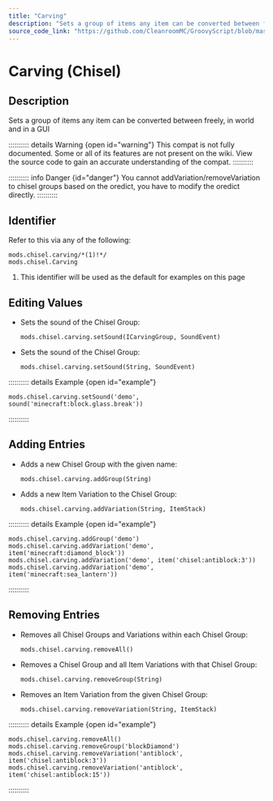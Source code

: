 ```yaml
---
title: "Carving"
description: "Sets a group of items any item can be converted between freely, in world and in a GUI"
source_code_link: "https://github.com/CleanroomMC/GroovyScript/blob/master/src/main/java/com/cleanroommc/groovyscript/compat/mods/chisel/Carving.java"
---
```


# Carving (Chisel)

## Description

Sets a group of items any item can be converted between freely, in world and in a GUI

:::::::::: details Warning {open id="warning"}
This compat is not fully documented. Some or all of its features are not present on the wiki. View the source code to gain an accurate understanding of the compat.
::::::::::

:::::::::: info Danger {id="danger"}
You cannot addVariation/removeVariation to chisel groups based on the oredict, you have to modify the oredict directly.
::::::::::

## Identifier

Refer to this via any of the following:

```groovy:no-line-numbers {1}
mods.chisel.carving/*(1)!*/
mods.chisel.Carving
```

1. This identifier will be used as the default for examples on this page

## Editing Values

- Sets the sound of the Chisel Group:

    ```groovy:no-line-numbers
    mods.chisel.carving.setSound(ICarvingGroup, SoundEvent)
    ```

- Sets the sound of the Chisel Group:

    ```groovy:no-line-numbers
    mods.chisel.carving.setSound(String, SoundEvent)
    ```

:::::::::: details Example {open id="example"}
```groovy:no-line-numbers
mods.chisel.carving.setSound('demo', sound('minecraft:block.glass.break'))
```

::::::::::

## Adding Entries

- Adds a new Chisel Group with the given name:

    ```groovy:no-line-numbers
    mods.chisel.carving.addGroup(String)
    ```

- Adds a new Item Variation to the Chisel Group:

    ```groovy:no-line-numbers
    mods.chisel.carving.addVariation(String, ItemStack)
    ```

:::::::::: details Example {open id="example"}
```groovy:no-line-numbers
mods.chisel.carving.addGroup('demo')
mods.chisel.carving.addVariation('demo', item('minecraft:diamond_block'))
mods.chisel.carving.addVariation('demo', item('chisel:antiblock:3'))
mods.chisel.carving.addVariation('demo', item('minecraft:sea_lantern'))
```

::::::::::

## Removing Entries

- Removes all Chisel Groups and Variations within each Chisel Group:

    ```groovy:no-line-numbers
    mods.chisel.carving.removeAll()
    ```

- Removes a Chisel Group and all Item Variations with that Chisel Group:

    ```groovy:no-line-numbers
    mods.chisel.carving.removeGroup(String)
    ```

- Removes an Item Variation from the given Chisel Group:

    ```groovy:no-line-numbers
    mods.chisel.carving.removeVariation(String, ItemStack)
    ```

:::::::::: details Example {open id="example"}
```groovy:no-line-numbers
mods.chisel.carving.removeAll()
mods.chisel.carving.removeGroup('blockDiamond')
mods.chisel.carving.removeVariation('antiblock', item('chisel:antiblock:3'))
mods.chisel.carving.removeVariation('antiblock', item('chisel:antiblock:15'))
```

::::::::::
